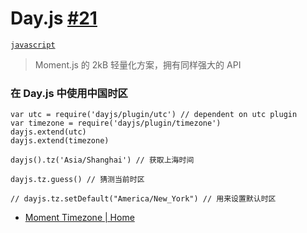 # Day.js [#21](https://github.com/vhxubo/blog/issues/21)

[`javascript`](https://github.com/vhxubo/blog/issues?q=label:javascript)

> Moment.js 的 2kB 轻量化方案，拥有同样强大的 API

### 在 Day.js 中使用中国时区

```
var utc = require('dayjs/plugin/utc') // dependent on utc plugin
var timezone = require('dayjs/plugin/timezone')
dayjs.extend(utc)
dayjs.extend(timezone)

dayjs().tz('Asia/Shanghai') // 获取上海时间

dayjs.tz.guess() // 猜测当前时区

// dayjs.tz.setDefault("America/New_York") // 用来设置默认时区
```

- [Moment Timezone | Home](https://momentjs.com/timezone/)

